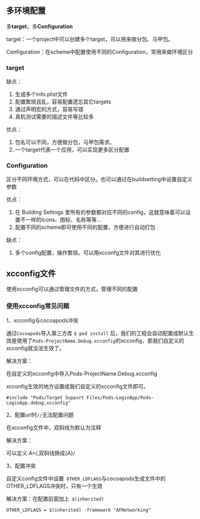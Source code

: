 ## 多环境配置

多**target**，多**Configuration**

target：一个project中可以创建多个target，可以用来做分包、马甲包。

Configuration：在scheme中配置使用不同的Configuration，常用来做环境区分

### target

缺点：

1. 生成多个info.plist文件
2. 配置繁琐且乱，容易配置遗忘其它targets
3. 通过声明宏的方式，容易写错
4. 真机测试需要的描述文件等比较多

优点：

1. 包名可以不同，方便做分包，马甲包需求。
2. 一个target代表一个应用，可以实现更多区分配置

### Configuration

区分不同环境方式，可以在代码中区分。也可以通过在buildsetting中设置自定义参数

优点：

1. 在 Building Settings 里所有的参数都对应不同的config，这就意味着可以设置不一样的Icons、图标、名称等等...
2. 配置不同的scheme即可使用不同的配置，方便进行自动打包

缺点：

1. 多个config配置，操作繁琐，可以用xcconfg文件对其进行优化

## xcconfig文件

使用xcconfig可以通过管理文件的方式，管理不同的配置

### 使用xcconfig常见问题

1、xcconfig与cocoapods冲突

通过`Cocoapods`导入第三方库 `$ pod install` 后，我们的工程会自动配置成默认生效是使用了`Pods-ProjectName.Debug.xcconfig`的xcconfig，那我们自定义的xcconfig就没法生效了。

解决方案：

在自定义的xcconfig中导入Pods-ProjectName.Debug.xcconfig

xcconfig生效的地方设置成我们自定义的xcconfig文件即可。

```
#include "Pods/Target Support Files/Pods-LoginApp/Pods-LoginApp.debug.xcconfig"
```

2、配置url时`//`无法配置问题

在xcconfig文件中，双斜线为默认为注释

解决方案：

可以定义 A=/,双斜线换成{A}/

3、配置冲突

自定义config文件中设置` OTHER_LDFLAGS`与cocoapods生成文件中的OTHER_LDFLAGS冲突时，只有一个生效

解决方案：在配置前面加上` $(inherited)`

```
OTHER_LDFLAGS = $(inherited) -framework "AFNetworking"
```





